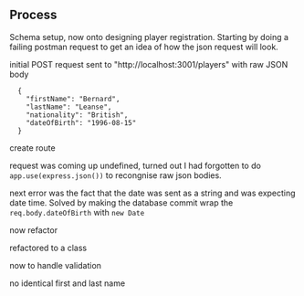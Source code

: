 ## Process

Schema setup, now onto designing player registration.
Starting by doing a failing postman request to get an idea of how the json request will look.

initial POST request sent to "http://localhost:3001/players" with raw JSON body

```
  {
    "firstName": "Bernard",
    "lastName": "Leanse",
    "nationality": "British",
    "dateOfBirth": "1996-08-15"
  }
```

create route

request was coming up undefined, turned out I had forgotten to do `app.use(express.json())` to recongnise raw json bodies.

next error was the fact that the date was sent as a string and was expecting date time. Solved by making the database commit wrap the `req.body.dateOfBirth` with `new Date`

now refactor

refactored to a class

now to handle validation

no identical first and last name